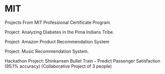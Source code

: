 # MIT
Projects From MIT Professional Certificate Program

Project: Analyzing Diabetes in the Pima Indians Tribe.

Project: Amazon Product Recommendation System

Project: Music Recommendation System.

Hackathon Project: Shinkansen Bullet Train - Predict Passenger Satisfaction (95.1% accuracy) (Collaborative Project of 3 people)
